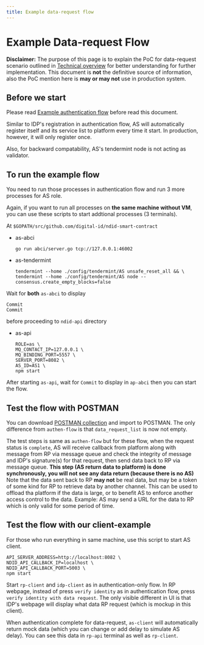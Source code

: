 ```yaml
---
title: Example data-request flow
---
```


# Example Data-request Flow

<div markdown="1" class="flash mb-3 flash-warn">

**Disclaimer:** The purpose of this page is to explain the PoC for data-request scenario outlined in [Technical overview](/technical-overview) for better understanding for further implementation. This document is **not** the definitive source of information, also the PoC mention here is **may or may not** use in production system.

</div>

## Before we start

Please read [Example authentication flow](/example-authen-flow.html) before read this document.

Similar to IDP's registration in authentication flow, AS will automatically register itself and its service list to platform every time it start.
In production, however, it will only register once.

Also, for backward compatability, AS's tendermint node is not acting as validator.

## To run the example flow

You need to run those processes in authentication flow and run 3 more processes for AS role.

Again, if you want to run all processes on **the same machine without VM**, you can use these scripts to start addtional processes (3 terminals).

At `$GOPATH/src/github.com/digital-id/ndid-smart-contract`

- as-abci
  ```
  go run abci/server.go tcp://127.0.0.1:46002
  ```
- as-tendermint
  ```
  tendermint --home ./config/tendermint/AS unsafe_reset_all && \
  tendermint --home ./config/tendermint/AS node --consensus.create_empty_blocks=false
  ```

Wait for **both** `as-abci` to display
```
Commit
Commit
```
before proceeding to `ndid-api` directory

- as-api
  ```
  ROLE=as \
  MQ_CONTACT_IP=127.0.0.1 \
  MQ_BINDING_PORT=5557 \
  SERVER_PORT=8082 \
  AS_ID=AS1 \
  npm start
  ```

After starting `as-api`, wait for `Commit` to display in `ap-abci` then you can start the flow.

## Test the flow with POSTMAN

You can download [POSTMAN collection](/assets/request-data-flow-postman.json) and import to POSTMAN.
The only difference from `authen-flow` is that `data_request_list` is now not empty.

The test steps is same as `authen-flow` but for these flow, when the request status is `complete`,
AS will receive callback from platform along with message from RP via message queue and check the integrity of message and IDP's signature(s) for that request, then send data back to RP via message queue.
**This step (AS return data to platform) is done synchronously, you will not see any data return (because there is no AS)** 
Note that the data sent back to RP **may not** be real data, but may be a token of some kind for RP to retrieve data by another channel.
This can be used to offload tha platform if the data is large, or to benefit AS to enforce another access control to the data.
Example: AS may send a URL for the data to RP which is only valid for some period of time.

## Test the flow with our client-example

For those who run everything in same machine, use this script to start AS client.
```
API_SERVER_ADDRESS=http://localhost:8082 \
NDID_API_CALLBACK_IP=localhost \
NDID_API_CALLBACK_PORT=5003 \
npm start
```

Start `rp-client` and `idp-client` as in authentication-only flow.
In RP webpage, instead of press `verify identity` as in authentication flow, press `verify identity with data request`. The only visible different in UI is that IDP's webpage will display what data RP request (which is mockup in this client).

When authentication complete for data-request, `as-client` will automatically return mock data (which you can change or add delay to simulate AS delay).
You can see this data in `rp-api` terminal as well as `rp-client`.
